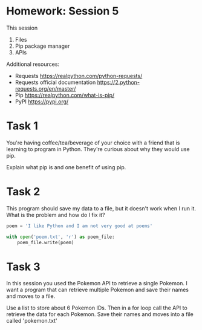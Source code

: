# Homework: Session 5

This session
1. Files
1. Pip package manager
1. APIs

Additional resources:
- Requests https://realpython.com/python-requests/
- Requests official documentation https://2.python-requests.org/en/master/
- Pip https://realpython.com/what-is-pip/
- PyPI https://pypi.org/

# Task 1

You're having coffee/tea/beverage of your choice with a friend that is learning to program in Python. They're curious about why they would use pip. 

Explain what pip is and one benefit of using pip.

# Task 2

This program should save my data to a file, but it doesn't work when I run it. What is the problem and how do I fix it?

```python
poem = 'I like Python and I am not very good at poems'

with open('poem.txt', 'r') as poem_file:
    poem_file.write(poem)
```

# Task 3

In this session you used the Pokemon API to retrieve a single Pokemon. I want a program that can retrieve multiple Pokemon and save their names and moves to a file.

Use a list to store about 6 Pokemon IDs. Then in a for loop call the API to retrieve the data for each Pokemon. Save their names and moves into a file called 'pokemon.txt'
